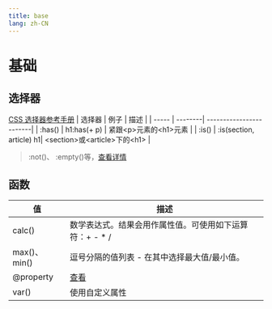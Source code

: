 ```yaml
---
title: base
lang: zh-CN
---
```


# 基础
## 选择器
[CSS 选择器参考手册](https://www.w3school.com.cn/cssref/css_selectors.asp)
| 选择器 | 例子 | 描述 |
| ----- | --------| ------------------------|
| :has() | h1:has(+ p) | 紧跟\<p\>元素的\<h1\>元素 |
| :is() | :is(section, article) h1| \<section\>或\<article\>下的\<h1\> |
> :not()、 :empty()等，[查看详情](https://developer.mozilla.org/zh-CN/docs/Web/CSS/:empty)
## 函数

| 值 | 描述 |
| ----- | ------------------------|
| calc() | 数学表达式。结果会用作属性值。可使用如下运算符：+ - * / |
| max()、min() | 逗号分隔的值列表 - 在其中选择最大值/最小值。 |
| @property | [查看](./property.html#property) |
| var() | 使用自定义属性 |
